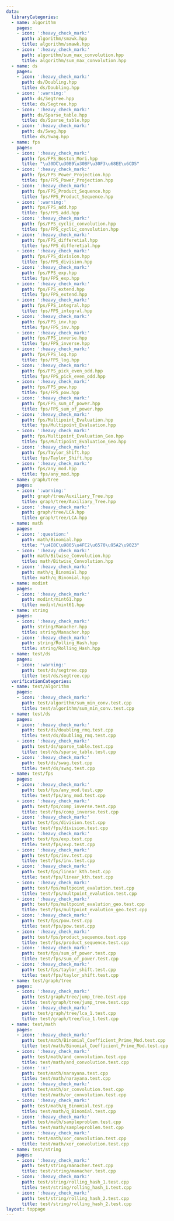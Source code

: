 ```yaml
---
data:
  libraryCategories:
  - name: algorithm
    pages:
    - icon: ':heavy_check_mark:'
      path: algorithm/smawk.hpp
      title: algorithm/smawk.hpp
    - icon: ':heavy_check_mark:'
      path: algorithm/sum_max_convolution.hpp
      title: algorithm/sum_max_convolution.hpp
  - name: ds
    pages:
    - icon: ':heavy_check_mark:'
      path: ds/Doubling.hpp
      title: ds/Doubling.hpp
    - icon: ':warning:'
      path: ds/Segtree.hpp
      title: ds/Segtree.hpp
    - icon: ':heavy_check_mark:'
      path: ds/Sparse_table.hpp
      title: ds/Sparse_table.hpp
    - icon: ':heavy_check_mark:'
      path: ds/Swag.hpp
      title: ds/Swag.hpp
  - name: fps
    pages:
    - icon: ':heavy_check_mark:'
      path: fps/FPS_Boston_Mori.hpp
      title: "\u30DC\u30B9\u30BF\u30F3\u68EE\u6CD5"
    - icon: ':heavy_check_mark:'
      path: fps/FPS_Power_Projection.hpp
      title: fps/FPS_Power_Projection.hpp
    - icon: ':heavy_check_mark:'
      path: fps/FPS_Product_Sequence.hpp
      title: fps/FPS_Product_Sequence.hpp
    - icon: ':warning:'
      path: fps/FPS_add.hpp
      title: fps/FPS_add.hpp
    - icon: ':heavy_check_mark:'
      path: fps/FPS_cyclic_convolution.hpp
      title: fps/FPS_cyclic_convolution.hpp
    - icon: ':heavy_check_mark:'
      path: fps/FPS_differetial.hpp
      title: fps/FPS_differetial.hpp
    - icon: ':heavy_check_mark:'
      path: fps/FPS_division.hpp
      title: fps/FPS_division.hpp
    - icon: ':heavy_check_mark:'
      path: fps/FPS_exp.hpp
      title: fps/FPS_exp.hpp
    - icon: ':heavy_check_mark:'
      path: fps/FPS_extend.hpp
      title: fps/FPS_extend.hpp
    - icon: ':heavy_check_mark:'
      path: fps/FPS_integral.hpp
      title: fps/FPS_integral.hpp
    - icon: ':heavy_check_mark:'
      path: fps/FPS_inv.hpp
      title: fps/FPS_inv.hpp
    - icon: ':heavy_check_mark:'
      path: fps/FPS_inverse.hpp
      title: fps/FPS_inverse.hpp
    - icon: ':heavy_check_mark:'
      path: fps/FPS_log.hpp
      title: fps/FPS_log.hpp
    - icon: ':heavy_check_mark:'
      path: fps/FPS_pick_even_odd.hpp
      title: fps/FPS_pick_even_odd.hpp
    - icon: ':heavy_check_mark:'
      path: fps/FPS_pow.hpp
      title: fps/FPS_pow.hpp
    - icon: ':heavy_check_mark:'
      path: fps/FPS_sum_of_power.hpp
      title: fps/FPS_sum_of_power.hpp
    - icon: ':heavy_check_mark:'
      path: fps/Multipoint_Evaluation.hpp
      title: fps/Multipoint_Evaluation.hpp
    - icon: ':heavy_check_mark:'
      path: fps/Multipoint_Evaluation_Geo.hpp
      title: fps/Multipoint_Evaluation_Geo.hpp
    - icon: ':heavy_check_mark:'
      path: fps/Taylor_Shift.hpp
      title: fps/Taylor_Shift.hpp
    - icon: ':heavy_check_mark:'
      path: fps/any_mod.hpp
      title: fps/any_mod.hpp
  - name: graph/tree
    pages:
    - icon: ':warning:'
      path: graph/tree/Auxiliary_Tree.hpp
      title: graph/tree/Auxiliary_Tree.hpp
    - icon: ':heavy_check_mark:'
      path: graph/tree/LCA.hpp
      title: graph/tree/LCA.hpp
  - name: math
    pages:
    - icon: ':question:'
      path: math/Binomial.hpp
      title: "\u4E8C\u9805\u4FC2\u6570\u95A2\u9023"
    - icon: ':heavy_check_mark:'
      path: math/Bitwise_Convolution.hpp
      title: math/Bitwise_Convolution.hpp
    - icon: ':heavy_check_mark:'
      path: math/q_Binomial.hpp
      title: math/q_Binomial.hpp
  - name: modint
    pages:
    - icon: ':heavy_check_mark:'
      path: modint/mint61.hpp
      title: modint/mint61.hpp
  - name: string
    pages:
    - icon: ':heavy_check_mark:'
      path: string/Manacher.hpp
      title: string/Manacher.hpp
    - icon: ':heavy_check_mark:'
      path: string/Rolling_Hash.hpp
      title: string/Rolling_Hash.hpp
  - name: test/ds
    pages:
    - icon: ':warning:'
      path: test/ds/segtree.cpp
      title: test/ds/segtree.cpp
  verificationCategories:
  - name: test/algorithm
    pages:
    - icon: ':heavy_check_mark:'
      path: test/algorithm/sum_min_conv.test.cpp
      title: test/algorithm/sum_min_conv.test.cpp
  - name: test/ds
    pages:
    - icon: ':heavy_check_mark:'
      path: test/ds/doubling_rmq.test.cpp
      title: test/ds/doubling_rmq.test.cpp
    - icon: ':heavy_check_mark:'
      path: test/ds/sparse_table.test.cpp
      title: test/ds/sparse_table.test.cpp
    - icon: ':heavy_check_mark:'
      path: test/ds/swag.test.cpp
      title: test/ds/swag.test.cpp
  - name: test/fps
    pages:
    - icon: ':heavy_check_mark:'
      path: test/fps/any_mod.test.cpp
      title: test/fps/any_mod.test.cpp
    - icon: ':heavy_check_mark:'
      path: test/fps/comp_inverse.test.cpp
      title: test/fps/comp_inverse.test.cpp
    - icon: ':heavy_check_mark:'
      path: test/fps/division.test.cpp
      title: test/fps/division.test.cpp
    - icon: ':heavy_check_mark:'
      path: test/fps/exp.test.cpp
      title: test/fps/exp.test.cpp
    - icon: ':heavy_check_mark:'
      path: test/fps/inv.test.cpp
      title: test/fps/inv.test.cpp
    - icon: ':heavy_check_mark:'
      path: test/fps/linear_kth.test.cpp
      title: test/fps/linear_kth.test.cpp
    - icon: ':heavy_check_mark:'
      path: test/fps/multpoint_evalution.test.cpp
      title: test/fps/multpoint_evalution.test.cpp
    - icon: ':heavy_check_mark:'
      path: test/fps/multpoint_evalution_geo.test.cpp
      title: test/fps/multpoint_evalution_geo.test.cpp
    - icon: ':heavy_check_mark:'
      path: test/fps/pow.test.cpp
      title: test/fps/pow.test.cpp
    - icon: ':heavy_check_mark:'
      path: test/fps/product_sequence.test.cpp
      title: test/fps/product_sequence.test.cpp
    - icon: ':heavy_check_mark:'
      path: test/fps/sum_of_power.test.cpp
      title: test/fps/sum_of_power.test.cpp
    - icon: ':heavy_check_mark:'
      path: test/fps/taylor_shift.test.cpp
      title: test/fps/taylor_shift.test.cpp
  - name: test/graph/tree
    pages:
    - icon: ':heavy_check_mark:'
      path: test/graph/tree/jump_tree.test.cpp
      title: test/graph/tree/jump_tree.test.cpp
    - icon: ':heavy_check_mark:'
      path: test/graph/tree/lca_1.test.cpp
      title: test/graph/tree/lca_1.test.cpp
  - name: test/math
    pages:
    - icon: ':heavy_check_mark:'
      path: test/math/Binomial_Coefficient_Prime_Mod.test.cpp
      title: test/math/Binomial_Coefficient_Prime_Mod.test.cpp
    - icon: ':heavy_check_mark:'
      path: test/math/and_convolution.test.cpp
      title: test/math/and_convolution.test.cpp
    - icon: ':x:'
      path: test/math/narayana.test.cpp
      title: test/math/narayana.test.cpp
    - icon: ':heavy_check_mark:'
      path: test/math/or_convolution.test.cpp
      title: test/math/or_convolution.test.cpp
    - icon: ':heavy_check_mark:'
      path: test/math/q_Binomial.test.cpp
      title: test/math/q_Binomial.test.cpp
    - icon: ':heavy_check_mark:'
      path: test/math/sampleproblem.test.cpp
      title: test/math/sampleproblem.test.cpp
    - icon: ':heavy_check_mark:'
      path: test/math/xor_convolution.test.cpp
      title: test/math/xor_convolution.test.cpp
  - name: test/string
    pages:
    - icon: ':heavy_check_mark:'
      path: test/string/manacher.test.cpp
      title: test/string/manacher.test.cpp
    - icon: ':heavy_check_mark:'
      path: test/string/rolling_hash_1.test.cpp
      title: test/string/rolling_hash_1.test.cpp
    - icon: ':heavy_check_mark:'
      path: test/string/rolling_hash_2.test.cpp
      title: test/string/rolling_hash_2.test.cpp
layout: toppage
---
```

